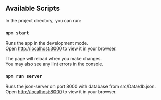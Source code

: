 ## Available Scripts

In the project directory, you can run:

### `npm start`

Runs the app in the development mode.\
Open [http://localhost:3000](http://localhost:3000) to view it in your browser.

The page will reload when you make changes.\
You may also see any lint errors in the console.

### `npm run server`

Runs the json-server on port 8000 with database from src/Data/db.json.\
Open [http://localhost:8000](http://localhost:8000) to view it in your browser.

